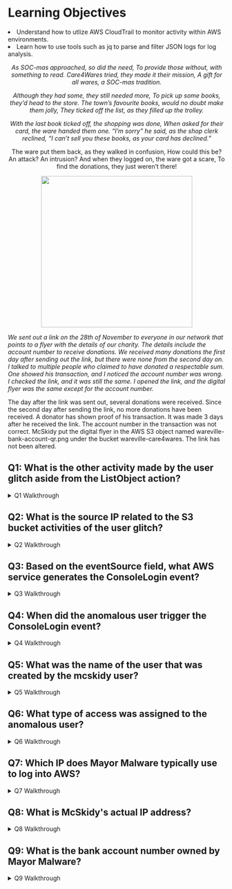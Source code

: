 <h1>Learning Objectives</h1>
<li>Understand how to utlize AWS CloudTrail to monitor activity within AWS environments.</li>
<li>Learn how to use tools such as jq to parse and filter JSON logs for log analysis.</li>

  
<p><p align="center"><i>As SOC-mas approached, so did the need,
To provide those without, with something to read.
Care4Wares tried, they made it their mission,
A gift for all wares, a SOC-mas tradition.</p>
<p align="center">Although they had some, they still needed more,
To pick up some books, they’d head to the store.
The town’s favourite books, would no doubt make them jolly,
They ticked off the list, as they filled up the trolley.</p>
<p align="center">With the last book ticked off, the shopping was done,
When asked for their card, the ware handed them one.
“I’m sorry” he said, as the shop clerk reclined,
“I can’t sell you these books, as your card has declined.”</i></p>
<p align="center">The ware put them back, as they walked in confusion, 
How could this be? An attack? An intrusion? 
And when they logged on, the ware got a scare,
To find the donations, they just weren’t there!</i></p>

<p align="center"><img src="https://github.com/user-attachments/assets/d1c34336-155e-4890-9ae2-78e4e70fc39e" width="350"/></p>

<p><i>We sent out a link on the 28th of November to everyone in our network that points to a flyer with the details of our charity. The details include the account number to receive donations. We received many donations the first day after sending out the link, but there were none from the second day on. I talked to multiple people who claimed to have donated a respectable sum. One showed his transaction, and I noticed the account number was wrong. I checked the link, and it was still the same. I opened the link, and the digital flyer was the same except for the account number.</i>

The day after the link was sent out, several donations were received.
Since the second day after sending the link, no more donations have been received.
A donator has shown proof of his transaction. It was made 3 days after he received the link. The account number in the transaction was not correct.
McSkidy put the digital flyer in the AWS S3 object named wareville-bank-account-qr.png under the bucket wareville-care4wares.
The link has not been altered.</p>


<p><h2>Q1: What is the other activity made by the user glitch aside from the ListObject action?</h2></p>

<details>
  <summary>Q1 Walkthrough</summary>
    <p>Open a Terminal and change directories to wareville_logs</p>
      <img src="https://github.com/user-attachments/assets/f0e86071-c0e8-4085-9f9a-13b689c2a980"/>
    <p>Execute the following command that filters for all actions from the user "glitch" that happened within the wareville-cares4wares bucket</p>
      <img src="https://github.com/user-attachments/assets/f936047d-dbb0-41e5-85f1-28464ce55f4a"/>
 <details> 
  <summary>Q1 Answer</summary>
   <p><b>PutObject</b>
    <p><img src="https://github.com/user-attachments/assets/059a5225-2190-4571-8dc4-5fe286b3c017"/></details>
</details>


<p><h2>Q2: What is the source IP related to the S3 bucket activities of the user glitch?</h2></p>

<details>
   <summary>Q2 Walkthrough</summary>
    <p>Open a Terminal and change directories to wareville_logs</p>
      <img src="https://github.com/user-attachments/assets/f0e86071-c0e8-4085-9f9a-13b689c2a980"/>
    <p>Execute the following command that filters for all activity from the user "glitch" where the event was logged from the S3 bucket</p>
      <img src="https://github.com/user-attachments/assets/b22885c4-0e71-4972-8b3f-90e74940bf83"/>
 <details> 
  <summary>Q2 Answer</summary>
   <p><b>53.94.201.69</b>
    <p><img src="https://github.com/user-attachments/assets/dc175587-d3ed-42e2-9c87-5e602c9d9113"/></details>
  </details>


  <p><h2>Q3: Based on the eventSource field, what AWS service generates the ConsoleLogin event?</h2></p>

<details>
  <summary>Q3 Walkthrough</summary>
    <p>Open a Terminal and change directories to wareville_logs</p>
      <img src="https://github.com/user-attachments/assets/f0e86071-c0e8-4085-9f9a-13b689c2a980"/>
    <p>Execute the following command that filters for events named "ConsoleLogin" and lists the source of the event</p>
      <img src="https://github.com/user-attachments/assets/239e6164-42ca-4d82-a73b-b43fd951e867"/>
 <details> 
  <summary>Q3 Answer</summary>
  <p><b>signin.aws.com</b></p>
    <img src="https://github.com/user-attachments/assets/bc1f94e4-87ce-48a9-b14f-a8ef25ae63d1"/></p></details>
  </details>


  <p><h2>Q4: When did the anomalous user trigger the ConsoleLogin event?</h2></p>

<details>
  <summary>Q4 Walkthrough</summary>
    <p>Open a Terminal and change directories to wareville_logs</p>
      <img src="https://github.com/user-attachments/assets/f0e86071-c0e8-4085-9f9a-13b689c2a980"/>
    <p>Execute the following command that filters for events named "ConsoleLogin" where the user is "glitch" and lists the time an event occurred</p>
      <img src="https://github.com/user-attachments/assets/de6f2b5b-d3a6-404d-a3e9-d24e9c717995"/>
 <details> 
  <summary>Q4 Answer</summary>
  <p><b>2024-11-28T15:21:54Z</b></p>
    <img src="https://github.com/user-attachments/assets/66fcdc32-6238-4853-95ed-64d2d2a97d6a"/></p></details>
  </details>


  <p><h2>Q5: What was the name of the user that was created by the mcskidy user?</h2></p>

<details>
  <summary>Q5 Walkthrough</summary>
    <p>Open a Terminal and change directories to wareville_logs</p>
      <img src="https://github.com/user-attachments/assets/f0e86071-c0e8-4085-9f9a-13b689c2a980"/>
    <p>Execute the following command that filters for events logged by the AWS Identity and Access Management web service where a user was created by "mcskidy"</p>
      <img src="https://github.com/user-attachments/assets/73ccd837-06f7-4892-bbad-415f13620e23"/>
 <details> 
  <summary>Q5 Answer</summary>
  <p><b>glitch</b></p>
    <img src="https://github.com/user-attachments/assets/7770b523-8b12-438f-85c7-e4db8bd60614"/></p></details>
  </details>


  <p><h2>Q6: What type of access was assigned to the anomalous user?</h2></p>

<details>
  <summary>Q6 Walkthrough</summary>
    <p>Open a Terminal and change directories to wareville_logs</p>
      <img src="https://github.com/user-attachments/assets/f0e86071-c0e8-4085-9f9a-13b689c2a980"/>
    <p>Execute the following command that filters for events logged by the AWS Identity and Access Management web service where a "AttachUserPolicy" event occurred</p>
      <img src="https://github.com/user-attachments/assets/f9d8d137-dfe4-4d6e-a993-ddcd2442ed71"/>
 <details> 
  <summary>Q6 Answer</summary>
  <p><b>AdministratorAccess</b></p>
    <img src="https://github.com/user-attachments/assets/4f9855ce-23cc-45ce-a36c-5b1e3afaaa81"/></p></details>
  </details>


  <p><h2>Q7: Which IP does Mayor Malware typically use to log into AWS?</h2></p>

<details>
  <summary>Q7 Walkthrough</summary>
        <p>Open a Terminal and change directories to wareville_logs</p>
      <img src="https://github.com/user-attachments/assets/f0e86071-c0e8-4085-9f9a-13b689c2a980"/>
    <p>Execute the following command that filters for the source IP of console logins from "mayor_malware"</p>
      <img src="https://github.com/user-attachments/assets/9cc1f828-396b-4b8f-9877-795e31d4f4a9"/>
 <details> 
  <summary>Q7 Answer</summary>
  <p><b>53.94.201.69</b></p>
    <img src="https://github.com/user-attachments/assets/06e29ae4-e31b-4458-bf6c-7ac0de5dd9dc"/></p></details>
  </details>


  <p><h2>Q8: What is McSkidy's actual IP address?</h2></p>

<details>
  <summary>Q8 Walkthrough</summary>
      <p>Open a Terminal and change directories to wareville_logs</p>
      <img src="https://github.com/user-attachments/assets/f0e86071-c0e8-4085-9f9a-13b689c2a980"/>
    <p>Execute the following command that filters for the source IP of console logins from "mcskidy"</p>
      <img src="https://github.com/user-attachments/assets/61e873ec-1b49-40dd-abf6-5823ffa2e602"/>
 <details> 
  <summary>Q8 Answer</summary>
  <p><b>31.210.15.79</b></p>
    <img src="https://github.com/user-attachments/assets/3cde3b7f-d659-47fd-95e5-c7ff0c1ea56a"/></p></details>
  </details>


  <p><h2>Q9: What is the bank account number owned by Mayor Malware?</h2></p>

<details>
  <summary>Q9 Walkthrough</summary>
    <p>Open a Terminal and change directories to wareville_logs</p>
      <img src="https://github.com/user-attachments/assets/f0e86071-c0e8-4085-9f9a-13b689c2a980"/>
    <p>Execute the following command to search for all INSERT queries from the RDS log</p>
      <img src="https://github.com/user-attachments/assets/4f2974e5-61cf-459f-bab6-0cd27a6d5372"/>    
 <details> 
  <summary>Q9 Answer</summary>
  <p><b>2394 6912 7723 1294</b></p>
    <img src="https://github.com/user-attachments/assets/59fc286d-5fd3-4dcc-9bb1-2234a50f4092"/></p></details>
  </details>
